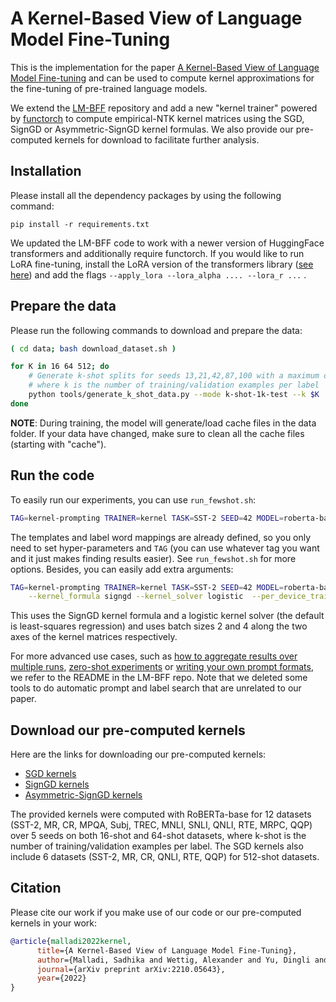 # A Kernel-Based View of Language Model Fine-Tuning

This is the implementation for the paper [A Kernel-Based View of Language Model Fine-tuning](https://arxiv.org/abs/2210.05643)
and can be used to compute kernel approximations for the fine-tuning of pre-trained language models.

We extend the [LM-BFF](https://github.com/princeton-nlp/LM-BFF) repository and
add a new "kernel trainer" powered by [functorch](https://github.com/pytorch/functorch) to compute empirical-NTK kernel matrices using the SGD, SignGD or Asymmetric-SignGD kernel formulas.
We also provide our pre-computed kernels for download to facilitate further analysis.

## Installation
Please install all the dependency packages by using the following command:
```
pip install -r requirements.txt
```

We updated the LM-BFF code to work with a newer version of HuggingFace transformers and additionally require functorch.
If you would like to run LoRA fine-tuning, install the LoRA version of the transformers library ([see here](https://github.com/microsoft/LoRA/tree/main/examples/NLU)) and add the flags `--apply_lora --lora_alpha .... --lora_r ...` .

<!-- TODO: update requirements -->

## Prepare the data
Please run the following commands to download and prepare the data:

```bash
( cd data; bash download_dataset.sh )

for K in 16 64 512; do
    # Generate k-shot splits for seeds 13,21,42,87,100 with a maximum of 1k test examples in data/k-shot-1k-test,
    # where k is the number of training/validation examples per label
    python tools/generate_k_shot_data.py --mode k-shot-1k-test --k $K
done
```

**NOTE**: During training, the model will generate/load cache files in the data folder. If your data have changed, make sure to clean all the cache files (starting with "cache").

## Run the code
To easily run our experiments, you can use `run_fewshot.sh`:

```bash
TAG=kernel-prompting TRAINER=kernel TASK=SST-2 SEED=42 MODEL=roberta-base bash run_fewshot.sh
```

The templates and label word mappings are already defined, so you only need to set hyper-parameters and `TAG` (you can use whatever tag you want and it just makes finding results easier). See `run_fewshot.sh` for more options. Besides, you can easily add extra arguments:

```bash
TAG=kernel-prompting TRAINER=kernel TASK=SST-2 SEED=42 MODEL=roberta-base bash run_fewshot.sh \
    --kernel_formula signgd --kernel_solver logistic  --per_device_train_batch_size 2 --per_device_eval_batch_size 4
```
This uses the SignGD kernel formula and a logistic kernel solver (the default is least-squares regression) and uses batch sizes 2 and 4 along the two axes of the kernel matrices respectively.

For more advanced use cases, such as [how to aggregate results over multiple runs](https://github.com/princeton-nlp/LM-BFF#experiments-with-multiple-runs), [zero-shot experiments](https://github.com/princeton-nlp/LM-BFF#zero-shot-experiments) or [writing your own prompt formats](https://github.com/princeton-nlp/LM-BFF#how-to-design-your-own-templates), we refer to the README in the LM-BFF repo.
Note that we deleted some tools to do automatic prompt and label search that are unrelated to our paper.

 ## Download our pre-computed kernels
Here are the links for downloading our pre-computed kernels:
* [SGD kernels](https://nlp.cs.princeton.edu/projects/LM-Kernel-FT/sgd.zip)
* [SignGD kernels](https://nlp.cs.princeton.edu/projects/LM-Kernel-FT/signgd.zip)
* [Asymmetric-SignGD kernels](https://nlp.cs.princeton.edu/projects/LM-Kernel-FT/asymmetric_signgd.zip)

The provided kernels were computed with RoBERTa-base for 12 datasets (SST-2, MR, CR, MPQA, Subj, TREC, MNLI, SNLI, QNLI, RTE, MRPC, QQP) over 5 seeds on both 16-shot and 64-shot datasets, where k-shot is the number of training/validation examples per label.
The SGD kernels also include 6 datasets (SST-2, MR, CR, QNLI, RTE, QQP) for 512-shot datasets.

## Citation

Please cite our work if you make use of our code or our pre-computed kernels in your work:

```bibtex
@article{malladi2022kernel,
      title={A Kernel-Based View of Language Model Fine-Tuning},
      author={Malladi, Sadhika and Wettig, Alexander and Yu, Dingli and Chen, Danqi and Arora, Sanjeev},
      journal={arXiv preprint arXiv:2210.05643},
      year={2022}
}
```
